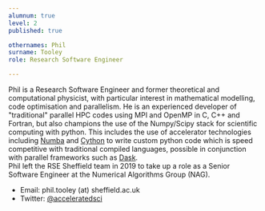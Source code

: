 ```yaml
---
alumnum: true
level: 2
published: true

othernames: Phil
surname: Tooley
role: Research Software Engineer

---
```


Phil is a Research Software Engineer and former theoretical and computational physicist, with
particular interest in mathematical modelling, code optimisation and parallelism. He is an
experienced developer of "traditional" parallel HPC codes using MPI and OpenMP in C, C++ and
Fortran, but also champions the use of the Numpy/Scipy stack for scientific computing with python.
This includes the use of accelerator technologies including [Numba](https://numba.pydata.org) and
[Cython](http://cython.org/) to write custom python code which is speed competitive with
traditional compiled languages, possible in conjunction with parallel frameworks such as
[Dask](https://dask.pydata.org/).  
Phil left the RSE Sheffield team in 2019 to take up a role as a Senior Software Engineer at the Numerical Algorithms Group (NAG).

* Email: phil.tooley (at) sheffield.ac.uk
* Twitter: [@acceleratedsci](https://twitter.com/acceleratedsci)
